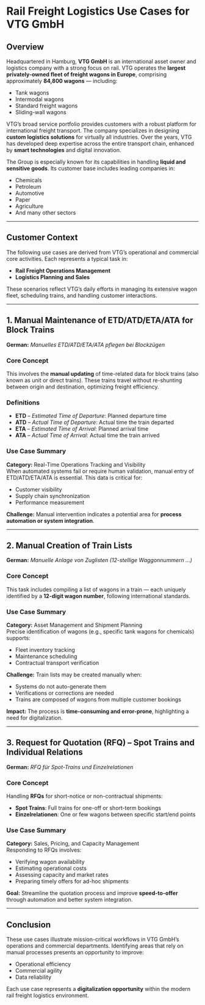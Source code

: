 # Rail Freight Logistics Use Cases for VTG GmbH

## Overview

Headquartered in Hamburg, **VTG GmbH** is an international asset owner and logistics company with a strong focus on rail. VTG operates the **largest privately-owned fleet of freight wagons in Europe**, comprising approximately **84,800 wagons** — including:

- Tank wagons  
- Intermodal wagons  
- Standard freight wagons  
- Sliding-wall wagons

VTG’s broad service portfolio provides customers with a robust platform for international freight transport. The company specializes in designing **custom logistics solutions** for virtually all industries. Over the years, VTG has developed deep expertise across the entire transport chain, enhanced by **smart technologies** and digital innovation.

The Group is especially known for its capabilities in handling **liquid and sensitive goods**. Its customer base includes leading companies in:

- Chemicals  
- Petroleum  
- Automotive  
- Paper  
- Agriculture  
- And many other sectors

---

## Customer Context

The following use cases are derived from VTG’s operational and commercial core activities. Each represents a typical task in:

- **Rail Freight Operations Management**
- **Logistics Planning and Sales**

These scenarios reflect VTG’s daily efforts in managing its extensive wagon fleet, scheduling trains, and handling customer interactions.

---

## 1. Manual Maintenance of ETD/ATD/ETA/ATA for Block Trains  
**German:** *Manuelles ETD/ATD/ETA/ATA pflegen bei Blockzügen*

### Core Concept  
This involves the **manual updating** of time-related data for block trains (also known as unit or direct trains). These trains travel without re-shunting between origin and destination, optimizing freight efficiency.

### Definitions

- **ETD** – *Estimated Time of Departure*: Planned departure time  
- **ATD** – *Actual Time of Departure*: Actual time the train departed  
- **ETA** – *Estimated Time of Arrival*: Planned arrival time  
- **ATA** – *Actual Time of Arrival*: Actual time the train arrived  

### Use Case Summary  
**Category:** Real-Time Operations Tracking and Visibility  
When automated systems fail or require human validation, manual entry of ETD/ATD/ETA/ATA is essential. This data is critical for:

- Customer visibility  
- Supply chain synchronization  
- Performance measurement  

**Challenge:** Manual intervention indicates a potential area for **process automation or system integration**.

---

## 2. Manual Creation of Train Lists  
**German:** *Manuelle Anlage von Zuglisten (12-stellige Waggonnummern ...)*

### Core Concept  
This task includes compiling a list of wagons in a train — each uniquely identified by a **12-digit wagon number**, following international standards.

### Use Case Summary  
**Category:** Asset Management and Shipment Planning  
Precise identification of wagons (e.g., specific tank wagons for chemicals) supports:

- Fleet inventory tracking  
- Maintenance scheduling  
- Contractual transport verification  

**Challenge:** Train lists may be created manually when:

- Systems do not auto-generate them  
- Verifications or corrections are needed  
- Trains are composed of wagons from multiple customer bookings  

**Impact:** The process is **time-consuming and error-prone**, highlighting a need for digitalization.

---

## 3. Request for Quotation (RFQ) – Spot Trains and Individual Relations  
**German:** *RFQ für Spot-Trains und Einzelrelationen*

### Core Concept  
Handling **RFQs** for short-notice or non-contractual shipments:

- **Spot Trains**: Full trains for one-off or short-term bookings  
- **Einzelrelationen**: One or few wagons between specific start/end points  

### Use Case Summary  
**Category:** Sales, Pricing, and Capacity Management  
Responding to RFQs involves:

- Verifying wagon availability  
- Estimating operational costs  
- Assessing capacity and market rates  
- Preparing timely offers for ad-hoc shipments  

**Goal:** Streamline the quotation process and improve **speed-to-offer** through automation and better system integration.

---

## Conclusion

These use cases illustrate mission-critical workflows in VTG GmbH’s operations and commercial departments. Identifying areas that rely on manual processes presents an opportunity to improve:

- Operational efficiency  
- Commercial agility  
- Data reliability  

Each use case represents a **digitalization opportunity** within the modern rail freight logistics environment.
